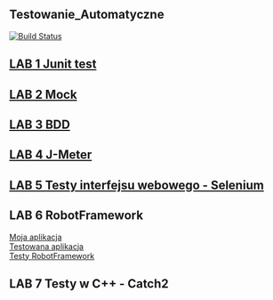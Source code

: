 ## Testowanie_Automatyczne

[![Build Status](https://travis-ci.com/LukaszBrzoska/TAU.svg?branch=master)](https://travis-ci.org/LukaszBrzoska/TAU)
## [LAB 1 Junit test](src/test/java/pl/pjwstk/tau/service)
## [LAB 2 Mock](src/test/java/pl/pjwstk/tau/service)
## [LAB 3 BDD](src/test/java/bdd/jbehave)
## [LAB 4 J-Meter](lab4%20j-meter/testPlan/)
## [LAB 5 Testy interfejsu webowego - Selenium](src/test/java/selenium)
## LAB 6 RobotFramework 
[Moja aplikacja](lab6/figures-app)  
[Testowana aplikacja](lab6/figures-test/src/main/python)  
[Testy RobotFramework](lab6/figures-test/src/test/robotframework/test_s15595.robot)
## LAB 7 Testy w C++ - Catch2
